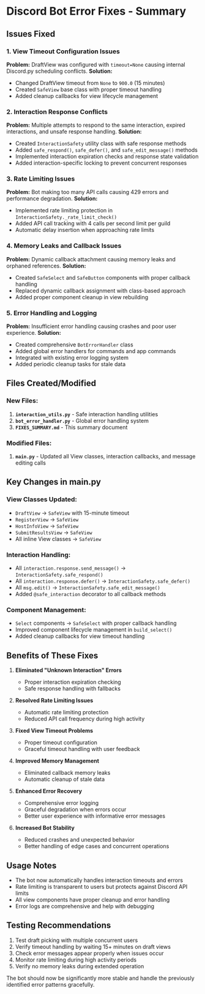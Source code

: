 # Discord Bot Error Fixes - Summary

## Issues Fixed

### 1. **View Timeout Configuration Issues**
**Problem:** DraftView was configured with `timeout=None` causing internal Discord.py scheduling conflicts.
**Solution:**
- Changed DraftView timeout from `None` to `900.0` (15 minutes)
- Created `SafeView` base class with proper timeout handling
- Added cleanup callbacks for view lifecycle management

### 2. **Interaction Response Conflicts**
**Problem:** Multiple attempts to respond to the same interaction, expired interactions, and unsafe response handling.
**Solution:**
- Created `InteractionSafety` utility class with safe response methods
- Added `safe_respond()`, `safe_defer()`, and `safe_edit_message()` methods
- Implemented interaction expiration checks and response state validation
- Added interaction-specific locking to prevent concurrent responses

### 3. **Rate Limiting Issues**
**Problem:** Bot making too many API calls causing 429 errors and performance degradation.
**Solution:**
- Implemented rate limiting protection in `InteractionSafety._rate_limit_check()`
- Added API call tracking with 4 calls per second limit per guild
- Automatic delay insertion when approaching rate limits

### 4. **Memory Leaks and Callback Issues**
**Problem:** Dynamic callback attachment causing memory leaks and orphaned references.
**Solution:**
- Created `SafeSelect` and `SafeButton` components with proper callback handling
- Replaced dynamic callback assignment with class-based approach
- Added proper component cleanup in view rebuilding

### 5. **Error Handling and Logging**
**Problem:** Insufficient error handling causing crashes and poor user experience.
**Solution:**
- Created comprehensive `BotErrorHandler` class
- Added global error handlers for commands and app commands
- Integrated with existing error logging system
- Added periodic cleanup tasks for stale data

## Files Created/Modified

### New Files:
1. **`interaction_utils.py`** - Safe interaction handling utilities
2. **`bot_error_handler.py`** - Global error handling system
3. **`FIXES_SUMMARY.md`** - This summary document

### Modified Files:
1. **`main.py`** - Updated all View classes, interaction callbacks, and message editing calls

## Key Changes in main.py

### View Classes Updated:
- `DraftView` → `SafeView` with 15-minute timeout
- `RegisterView` → `SafeView` 
- `HostInfoView` → `SafeView`
- `SubmitResultsView` → `SafeView`
- All inline View classes → `SafeView`

### Interaction Handling:
- All `interaction.response.send_message()` → `InteractionSafety.safe_respond()`
- All `interaction.response.defer()` → `InteractionSafety.safe_defer()`
- All `msg.edit()` → `InteractionSafety.safe_edit_message()`
- Added `@safe_interaction` decorator to all callback methods

### Component Management:
- `Select` components → `SafeSelect` with proper callback handling
- Improved component lifecycle management in `build_select()`
- Added cleanup callbacks for view timeout handling

## Benefits of These Fixes

1. **Eliminated "Unknown Interaction" Errors**
   - Proper interaction expiration checking
   - Safe response handling with fallbacks

2. **Resolved Rate Limiting Issues**
   - Automatic rate limiting protection
   - Reduced API call frequency during high activity

3. **Fixed View Timeout Problems**
   - Proper timeout configuration
   - Graceful timeout handling with user feedback

4. **Improved Memory Management**
   - Eliminated callback memory leaks
   - Automatic cleanup of stale data

5. **Enhanced Error Recovery**
   - Comprehensive error logging
   - Graceful degradation when errors occur
   - Better user experience with informative error messages

6. **Increased Bot Stability**
   - Reduced crashes and unexpected behavior
   - Better handling of edge cases and concurrent operations

## Usage Notes

- The bot now automatically handles interaction timeouts and errors
- Rate limiting is transparent to users but protects against Discord API limits
- All view components have proper cleanup and error handling
- Error logs are comprehensive and help with debugging

## Testing Recommendations

1. Test draft picking with multiple concurrent users
2. Verify timeout handling by waiting 15+ minutes on draft views
3. Check error messages appear properly when issues occur
4. Monitor rate limiting during high activity periods
5. Verify no memory leaks during extended operation

The bot should now be significantly more stable and handle the previously identified error patterns gracefully.